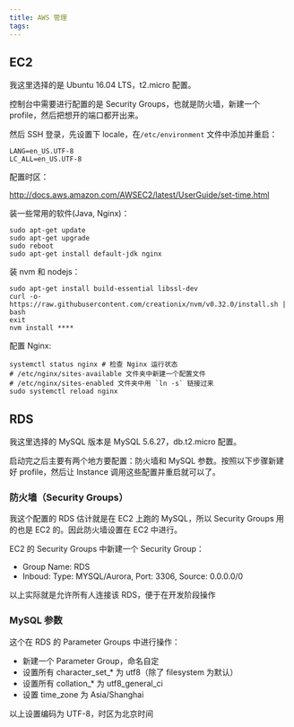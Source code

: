 ```yaml
---
title: AWS 管理
tags:
---
```


## EC2

我这里选择的是 Ubuntu 16.04 LTS，t2.micro 配置。

控制台中需要进行配置的是 Security Groups，也就是防火墙，新建一个 profile，然后把想开的端口都开出来。

然后 SSH 登录，先设置下 locale，在`/etc/environment` 文件中添加并重启：

```
LANG=en_US.UTF-8
LC_ALL=en_US.UTF-8
```

配置时区：

http://docs.aws.amazon.com/AWSEC2/latest/UserGuide/set-time.html

装一些常用的软件(Java, Nginx)：

```
sudo apt-get update
sudo apt-get upgrade
sudo reboot
sudo apt-get install default-jdk nginx
```

装 nvm 和 nodejs：

```
sudo apt-get install build-essential libssl-dev
curl -o- https://raw.githubusercontent.com/creationix/nvm/v0.32.0/install.sh | bash
exit
nvm install ****

```

配置 Nginx:

```
systemctl status nginx # 检查 Nginx 运行状态
# /etc/nginx/sites-available 文件夹中新建一个配置文件
# /etc/nginx/sites-enabled 文件夹中用 `ln -s` 链接过来
sudo systemctl reload nginx
```

## RDS

我这里选择的 MySQL 版本是 MySQL 5.6.27，db.t2.micro 配置。

启动完之后主要有两个地方要配置：防火墙和 MySQL 参数。按照以下步骤新建好 profile，然后让 Instance 调用这些配置并重启就可以了。

### 防火墙（Security Groups）

我这个配置的 RDS 估计就是在 EC2 上跑的 MySQL，所以 Security Groups 用的也是 EC2 的。因此防火墙设置在 EC2 中进行。

EC2 的 Security Groups 中新建一个 Security Group：

- Group Name: RDS
- Inboud: Type: MYSQL/Aurora, Port: 3306, Source: 0.0.0.0/0

以上实际就是允许所有人连接该 RDS，便于在开发阶段操作

### MySQL 参数

这个在 RDS 的 Parameter Groups 中进行操作：

- 新建一个 Parameter Group，命名自定
- 设置所有 character_set_* 为 utf8（除了 filesystem 为默认）
- 设置所有 collation_* 为 utf8_general_ci
- 设置 time_zone 为 Asia/Shanghai

以上设置编码为 UTF-8，时区为北京时间
